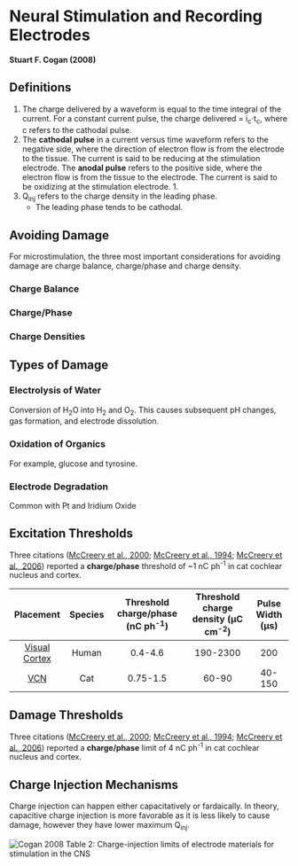 # Neural Stimulation and Recording Electrodes
**Stuart F. Cogan (2008)**

## Definitions
1. The charge delivered by a waveform is equal to the time integral of the current. For a constant current pulse, the charge delivered = i<sub>c</sub>&sdot;t<sub>c</sub>, where c refers to the cathodal pulse. 
2. The **cathodal pulse** in a current versus time waveform refers to the negative side, where the direction of electron flow is from the electrode to the tissue. The current is said to be reducing at the stimulation electrode. The **anodal pulse** refers to the positive side, where the electron flow is from the tissue to the electrode. The current is said to be oxidizing at the stimulation electrode. 
    1. 
3. Q<sub>inj</sub> refers to the charge density in the leading phase. 
    * The leading phase tends to be cathodal. 

## Avoiding Damage
For microstimulation, the three most important considerations for avoiding damage are charge balance, charge/phase and charge density. 
### Charge Balance
### Charge/Phase
### Charge Densities

## Types of Damage
### Electrolysis of Water
Conversion of H<sub>2</sub>O into H<sub>2</sub> and O<sub>2</sub>. This causes subsequent pH changes, gas formation, and electrode dissolution. 
### Oxidation of Organics 
For example, glucose and tyrosine.
### Electrode Degradation 
Common with Pt and Iridium Oxide  

## Excitation Thresholds
Three citations ([McCreery et al., 2000](https://www.sciencedirect.com/science/article/pii/S0378595500001908); [McCreery et al., 1994](https://www.sciencedirect.com/science/article/pii/0378595594902585); [McCreery et al., 2006](https://ieeexplore.ieee.org/abstract/document/1608523)) reported a **charge/phase** threshold of ~1 nC ph<sup>-1</sup> in cat cochlear nucleus and cortex. 

Placement | Species | Threshold charge/phase (nC ph<sup>-1</sup>) | Threshold charge density (μC cm<sup>-2</sup>) | Pulse Width (μs)
:---: | :---: | :---: | :---: | :---:                  
[Visual Cortex](https://europepmc.org/abstract/med/7633780) | Human | 0.4-4.6 | 190-2300 | 200 |
[VCN](https://www.sciencedirect.com/science/article/pii/S0378595500001908) | Cat | 0.75-1.5 | 60-90 | 40-150 


## Damage Thresholds
Three citations ([McCreery et al., 2000](https://www.sciencedirect.com/science/article/pii/S0378595500001908); [McCreery et al., 1994](https://www.sciencedirect.com/science/article/pii/0378595594902585); [McCreery et al., 2006](https://ieeexplore.ieee.org/abstract/document/1608523)) reported a **charge/phase** limit of 4 nC ph<sup>-1</sup> in cat cochlear nucleus and cortex.

## Charge Injection Mechanisms
Charge injection can happen either capacitatively or fardaically. In theory, capacitive charge injection is more favorable as it is less likely to cause damage, however they have lower maximum Q<sub>inj</sub>.

![Cogan 2008 Table 2: Charge-injection limits of electrode materials for stimulation in the CNS](https://github.com/AllenMuhanChen/Project-Stim/blob/master/Stage%203/Figures/Cogan_2008_Table2_real.png "Cogan 2008 Table 2: Charge-injection limits of electrode materials for stimulation in the CNS")
